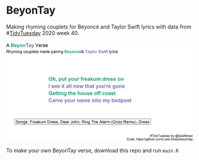 # BeyonTay

Making rhyming couplets for Beyoncé and Taylor Swift lyrics with data from #[TidyTuesday](https://github.com/rfordatascience/tidytuesday) 2020 week 40.

![Example with random seed=1](/beyontay-seed-1.png)

To make your own BeyonTay verse, download this repo and run `main.R`

